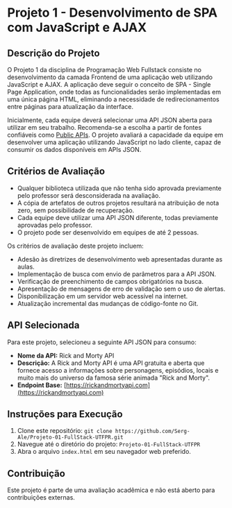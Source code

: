 # Projeto 1 - Desenvolvimento de SPA com JavaScript e AJAX

## Descrição do Projeto

O Projeto 1 da disciplina de Programação Web Fullstack consiste no desenvolvimento da camada Frontend de uma aplicação web utilizando JavaScript e AJAX. A aplicação deve seguir o conceito de SPA - Single Page Application, onde todas as funcionalidades serão implementadas em uma única página HTML, eliminando a necessidade de redirecionamentos entre páginas para atualização da interface.

Inicialmente, cada equipe deverá selecionar uma API JSON aberta para utilizar em seu trabalho. Recomenda-se a escolha a partir de fontes confiáveis como [Public APIs](https://github.com/public-apis/public-apis). O projeto avaliará a capacidade da equipe em desenvolver uma aplicação utilizando JavaScript no lado cliente, capaz de consumir os dados disponíveis em APIs JSON.

## Critérios de Avaliação

- Qualquer biblioteca utilizada que não tenha sido aprovada previamente pelo professor será desconsiderada na avaliação.
- A cópia de artefatos de outros projetos resultará na atribuição de nota zero, sem possibilidade de recuperação.
- Cada equipe deve utilizar uma API JSON diferente, todas previamente aprovadas pelo professor.
- O projeto pode ser desenvolvido em equipes de até 2 pessoas.

Os critérios de avaliação deste projeto incluem:

- Adesão às diretrizes de desenvolvimento web apresentadas durante as aulas.
- Implementação de busca com envio de parâmetros para a API JSON.
- Verificação de preenchimento de campos obrigatórios na busca.
- Apresentação de mensagens de erro de validação sem o uso de alertas.
- Disponibilização em um servidor web acessível na internet.
- Atualização incremental das mudanças de código-fonte no Git.

## API Selecionada

Para este projeto, selecioneu a seguinte API JSON para consumo:

- **Nome da API:** Rick and Morty API
- **Descrição:** A Rick and Morty API é uma API gratuita e aberta que fornece acesso a informações sobre personagens, episódios, locais e muito mais do universo da famosa série animada "Rick and Morty".
- **Endpoint Base:** [https://rickandmortyapi.com](https://rickandmortyapi.com)

## Instruções para Execução

1. Clone este repositório: `git clone https://github.com/Serg-Ale/Projeto-01-FullStack-UTFPR.git`
2. Navegue até o diretório do projeto: `Projeto-01-FullStack-UTFPR`
3. Abra o arquivo `index.html` em seu navegador web preferido.

## Contribuição

Este projeto é parte de uma avaliação acadêmica e não está aberto para contribuições externas.
